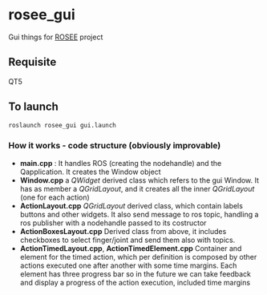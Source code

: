 # rosee_gui
Gui things for [ROSEE](https://github.com/ADVRHumanoids/ROSEndEffector) project

## Requisite
QT5

## To launch
~~~~bash
roslaunch rosee_gui gui.launch
~~~~

### How it works - code structure (obviously improvable)
- **main.cpp** : It handles ROS (creating the nodehandle) and the Qapplication. It creates the Window object
- **Window.cpp** a *QWidget* derived class which refers to the gui Window. It has as member a *QGridLayout*, and it creates all the inner *QGridLayout* (one for each action)
- **ActionLayout.cpp** *QGridLayout* derived class, which contain labels buttons and other widgets. It also send message to ros topic, handling a ros publisher with a nodehandle passed to its costructor
- **ActionBoxesLayout.cpp** Derived class from above, it includes checkboxes to select finger/joint and send them also with topics. 
- **ActionTimedLayout.cpp**, **ActionTimedElement.cpp** Container and element for the timed action, which per definition is composed by other actions executed one after another with some time margins. Each element has three progress bar so in the future we can take feedback and display a progress of the action execution, included time margins
